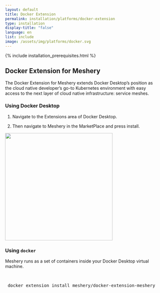 ```yaml
---
layout: default
title: Docker Extension
permalink: installation/platforms/docker-extension
type: installation
display-title: "false"
language: en
list: include
image: /assets/img/platforms/docker.svg
---
```


{% include installation_prerequisites.html %}

## Docker Extension for Meshery

The Docker Extension for Meshery extends Docker Desktop’s position as the cloud native developer’s go-to Kubernetes environment with easy access to the next layer of cloud native infrastructure: service meshes.

### Using Docker Desktop

1) Navigate to the Extensions area of Docker Desktop.

2) Then navigate to Meshery in the MarketPlace and press install.

<a href="{{ site.baseurl }}/assets/img/platforms/docker-extensions-marketplace.png">
  <img style="width:350px;" src="{{ site.baseurl }}/assets/img/platforms/docker-extensions-marketplace.png">
</a>

### Using `docker`

Meshery runs as a set of containers inside your Docker Desktop virtual machine.

<pre class="codeblock-pre">
 <div class="codeblock"><div class="clipboardjs">
 docker extension install meshery/docker-extension-meshery
 </div></div>
 </pre>

